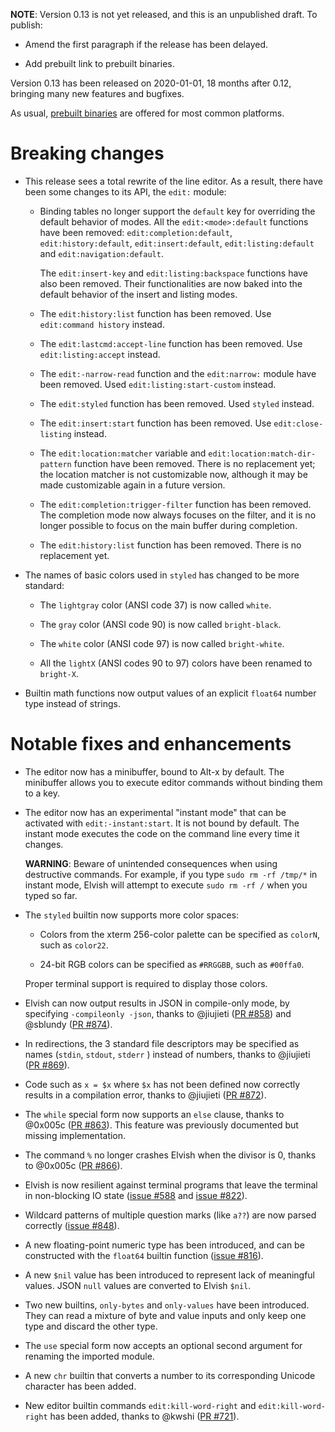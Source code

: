 **NOTE**: Version 0.13 is not yet released, and this is an unpublished draft. To
publish:

-   Amend the first paragraph if the release has been delayed.

-   Add prebuilt link to prebuilt binaries.

Version 0.13 has been released on 2020-01-01, 18 months after 0.12, bringing
many new features and bugfixes.

As usual, [prebuilt binaries](https://elv.sh/get) are offered for most common
platforms.

# Breaking changes

-   This release sees a total rewrite of the line editor. As a result, there
    have been some changes to its API, the `edit:` module:

    -   Binding tables no longer support the `default` key for overriding the
        default behavior of modes. All the `edit:<mode>:default` functions have
        been removed: `edit:completion:default`, `edit:history:default`,
        `edit:insert:default`, `edit:listing:default` and
        `edit:navigation:default`.

        The `edit:insert-key` and `edit:listing:backspace` functions have also
        been removed. Their functionalities are now baked into the default
        behavior of the insert and listing modes.

    -   The `edit:history:list` function has been removed. Use
        `edit:command history` instead.

    -   The `edit:lastcmd:accept-line` function has been removed. Use
        `edit:listing:accept` instead.

    -   The `edit:-narrow-read` function and the `edit:narrow:` module have been
        removed. Used `edit:listing:start-custom` instead.

    -   The `edit:styled` function has been removed. Used `styled` instead.

    -   The `edit:insert:start` function has been removed. Use
        `edit:close-listing` instead.

    -   The `edit:location:matcher` variable and
        `edit:location:match-dir-pattern` function have been removed. There is
        no replacement yet; the location matcher is not customizable now,
        although it may be made customizable again in a future version.

    -   The `edit:completion:trigger-filter` function has been removed. The
        completion mode now always focuses on the filter, and it is no longer
        possible to focus on the main buffer during completion.

    -   The `edit:history:list` function has been removed. There is no
        replacement yet.

-   The names of basic colors used in `styled` has changed to be more standard:

    -   The `lightgray` color (ANSI code 37) is now called `white`.

    -   The `gray` color (ANSI code 90) is now called `bright-black`.

    -   The `white` color (ANSI code 97) is now called `bright-white`.

    -   All the `lightX` (ANSI codes 90 to 97) colors have been renamed to
        `bright-X`.

-   Builtin math functions now output values of an explicit `float64` number
    type instead of strings.

# Notable fixes and enhancements

-   The editor now has a minibuffer, bound to <span class="key">Alt-x</span> by
    default. The minibuffer allows you to execute editor commands without
    binding them to a key.

-   The editor now has an experimental "instant mode" that can be activated with
    `edit:-instant:start`. It is not bound by default. The instant mode executes
    the code on the command line every time it changes.

    **WARNING**: Beware of unintended consequences when using destructive
    commands. For example, if you type `sudo rm -rf /tmp/*` in instant mode,
    Elvish will attempt to execute `sudo rm -rf /` when you typed so far.

-   The `styled` builtin now supports more color spaces:

    -   Colors from the xterm 256-color palette can be specified as `colorN`,
        such as `color22`.

    -   24-bit RGB colors can be specified as `#RRGGBB`, such as `#00ffa0`.

    Proper terminal support is required to display those colors.

-   Elvish can now output results in JSON in compile-only mode, by specifying
    `-compileonly -json`, thanks to @jiujieti ([PR #858](https://pr.elv.sh/858))
    and @sblundy ([PR #874](https://pr.elv.sh/874)).

-   In redirections, the 3 standard file descriptors may be specified as names
    (`stdin`, `stdout`, `stderr` ) instead of numbers, thanks to @jiujieti
    ([PR #869](https://pr.elv.sh/869)).

-   Code such as `x = $x` where `$x` has not been defined now correctly results
    in a compilation error, thanks to @jiujieti
    ([PR #872](https://pr.elv.sh/872)).

-   The `while` special form now supports an `else` clause, thanks to @0x005c
    ([PR #863](https://pr.elv.sh/863)). This feature was previously documented
    but missing implementation.

-   The command `%` no longer crashes Elvish when the divisor is 0, thanks to
    @0x005c ([PR #866](https://pr.elv.sh/866)).

-   Elvish is now resilient against terminal programs that leave the terminal in
    non-blocking IO state ([issue #588](https://b.elv.sh/588) and
    [issue #822](https://b.elv.sh/822)).

-   Wildcard patterns of multiple question marks (like `a??`) are now parsed
    correctly ([issue #848](https://b.elv.sh/848)).

-   A new floating-point numeric type has been introduced, and can be
    constructed with the `float64` builtin function
    ([issue #816](https://b.elv.sh/816)).

-   A new `$nil` value has been introduced to represent lack of meaningful
    values. JSON `null` values are converted to Elvish `$nil`.

-   Two new builtins, `only-bytes` and `only-values` have been introduced. They
    can read a mixture of byte and value inputs and only keep one type and
    discard the other type.

-   The `use` special form now accepts an optional second argument for renaming
    the imported module.

-   A new `chr` builtin that converts a number to its corresponding Unicode
    character has been added.

-   New editor builtin commands `edit:kill-word-right` and
    `edit:kill-word-right` has been added, thanks to @kwshi
    ([PR #721](https://pr.elv.sh/721)).
